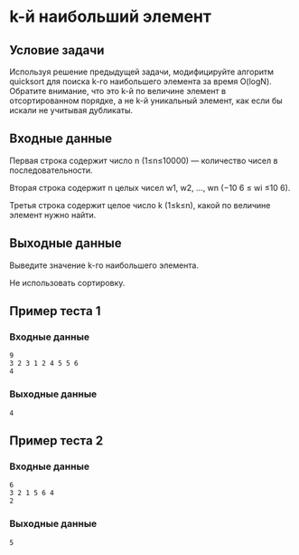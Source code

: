 # k-й наибольший элемент

## Условие задачи

Используя решение предыдущей задачи, модифицируйте алгоритм quicksort для поиска k-го наибольшего элемента за время O(logN). Обратите внимание, что это k-й по величине элемент в отсортированном порядке, а не k-й уникальный элемент, как если бы искали не учитывая дубликаты.

## Входные данные

Первая строка содержит число n (1≤n≤10000)
— количество чисел в последовательности.

Вторая строка содержит n целых чисел w1, w2, ..., wn (−10 6 ≤ wi ≤10 6).

Третья строка содержит целое число k (1≤k≤n), какой по величине элемент нужно найти.

## Выходные данные

Выведите значение k-го наибольшего элемента.

Не использовать сортировку.

## Пример теста 1

### Входные данные

```
9
3 2 3 1 2 4 5 5 6
4
```

### Выходные данные

```
4
```

## Пример теста 2

### Входные данные

```
6
3 2 1 5 6 4
2
```

### Выходные данные

```
5
```
